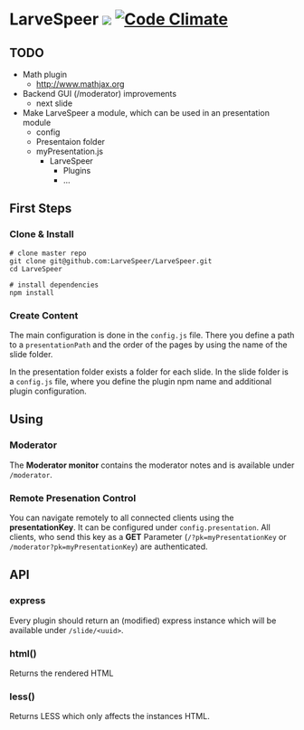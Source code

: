 # LarveSpeer ![](https://travis-ci.org/LarveSpeer/LarveSpeer.svg?branch=master) [![Code Climate](https://codeclimate.com/github/LarveSpeer/LarveSpeer/badges/gpa.svg)](https://codeclimate.com/github/LarveSpeer/LarveSpeer)


## TODO

- Math plugin
    - http://www.mathjax.org
- Backend GUI (/moderator) improvements
    - next slide
- Make LarveSpeer a module, which can be used in an presentation module
    - config
    - Presentaion folder
    - myPresentation.js
        - LarveSpeer
            - Plugins
            - ...


## First Steps

### Clone & Install
````shell
# clone master repo
git clone git@github.com:LarveSpeer/LarveSpeer.git
cd LarveSpeer

# install dependencies
npm install
````

### Create Content

The main configuration is done in the `config.js` file. There you define a path to a `presentationPath` and the order of the pages by using the name of the slide folder.

In the presentation folder exists a folder for each slide. In the slide folder is a `config.js` file, where you define the plugin npm name and additional plugin configuration.


## Using

### Moderator
The **Moderator monitor** contains the moderator notes and is available under
`/moderator`.

### Remote Presenation Control
You can navigate remotely to all connected clients using the **presentationKey**. It can be configured under `config.presentation`.
All clients, who send this key as a **GET** Parameter (`/?pk=myPresentationKey` or `/moderator?pk=myPresentationKey`) are authenticated.



## API

### express
Every plugin should return an (modified) express instance which will be available under `/slide/<uuid>`.

### html()
Returns the rendered HTML

### less()
Returns LESS which only affects the instances HTML.

